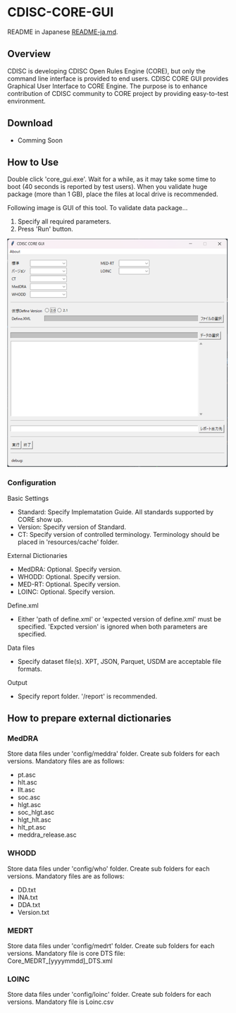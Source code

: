 # CDISC-CORE-GUI

README in Japanese [README-ja.md](https://github.com/HajimeShimizu/CDISC-CORE-GUI/blob/main/README-ja.md).

## Overview
CDISC is developing CDISC Open Rules Engine (CORE), but only the command line interface is provided to end users. CDISC CORE GUI provides Graphical User Interface to CORE Engine. The purpose is to enhance contribution of CDISC community to CORE project by providing easy-to-test environment.

## Download
- Comming Soon

## How to Use
Double click 'core_gui.exe'. Wait for a while, as it may take some time to boot (40 seconds is reported by test users). When you validate huge package (more than 1 GB), place the files at local drive is recommended.

Following image is GUI of this tool. To validate data package...
1. Specify all required parameters.
2. Press 'Run' button.

<img width="500" alt="GUI image" src="gui_image.png">

### Configuration
Basic Settings
- Standard: Specify Implematation Guide. All standards supported by CORE show up.
- Version: Specify version of Standard.
- CT: Specify version of controlled terminology. Terminology should be placed in 'resources/cache' folder.

External Dictionaries
- MedDRA: Optional. Specify version.
- WHODD: Optional. Specify version.
- MED-RT: Optional. Specify version.
- LOINC: Optional. Specify version.

Define.xml
- Either 'path of define.xml' or 'expected version of define.xml' must be specified. 'Expcted version' is ignored when both parameters are specified.

Data files
- Specify dataset file(s). XPT, JSON, Parquet, USDM are acceptable file formats.

Output
- Specify report folder. '/report' is recommended.

## How to prepare external dictionaries
### MedDRA
Store data files under 'config/meddra' folder. Create sub folders for each versions. Mandatory files are as follows: 
- pt.asc
- hlt.asc
- llt.asc
- soc.asc
- hlgt.asc
- soc_hlgt.asc
- hlgt_hlt.asc
- hlt_pt.asc
- meddra_release.asc

### WHODD
Store data files under 'config/who' folder. Create sub folders for each versions. Mandatory files are as follows: 
- DD.txt
- INA.txt
- DDA.txt
- Version.txt

### MEDRT
Store data files under 'config/medrt' folder. Create sub folders for each versions. Mandatory file is core DTS file: Core_MEDRT_[yyyymmdd]_DTS.xml

### LOINC
Store data files under 'config/loinc' folder. Create sub folders for each versions. Mandatory file is Loinc.csv
